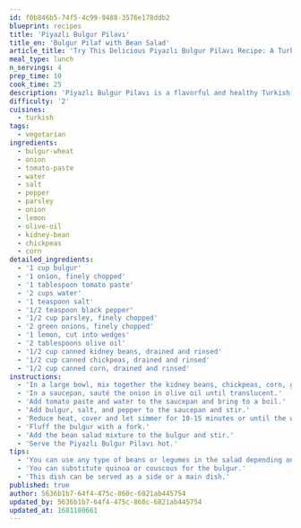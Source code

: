 ```yaml
---
id: f0b846b5-74f5-4c99-9488-3576e178ddb2
blueprint: recipes
title: 'Piyazlı Bulgur Pilavı'
title_en: 'Bulgur Pilaf with Bean Salad'
article_title: 'Try This Delicious Piyazlı Bulgur Pilavı Recipe: A Turkish Dish with a Twist'
meal_type: lunch
n_servings: 4
prep_time: 10
cook_time: 25
description: 'Piyazlı Bulgur Pilavı is a flavorful and healthy Turkish dish made with bulgur, onions, and a bean salad. This recipe serves four people and takes approximately 35 minutes to prepare and cook.'
difficulty: '2'
cuisines:
  - turkish
tags:
  - vegetarian
ingredients:
  - bulgur-wheat
  - onion
  - tomato-paste
  - water
  - salt
  - pepper
  - parsley
  - onion
  - lemon
  - olive-oil
  - kidney-bean
  - chickpeas
  - corn
detailed_ingredients:
  - '1 cup bulgur'
  - '1 onion, finely chopped'
  - '1 tablespoon tomato paste'
  - '2 cups water'
  - '1 teaspoon salt'
  - '1/2 teaspoon black pepper'
  - '1/2 cup parsley, finely chopped'
  - '2 green onions, finely chopped'
  - '1 lemon, cut into wedges'
  - '2 tablespoons olive oil'
  - '1/2 cup canned kidney beans, drained and rinsed'
  - '1/2 cup canned chickpeas, drained and rinsed'
  - '1/2 cup canned corn, drained and rinsed'
instructions:
  - 'In a large bowl, mix together the kidney beans, chickpeas, corn, green onions, parsley, and lemon juice.'
  - 'In a saucepan, sauté the onion in olive oil until translucent.'
  - 'Add tomato paste and water to the saucepan and bring to a boil.'
  - 'Add bulgur, salt, and pepper to the saucepan and stir.'
  - 'Reduce heat, cover and let simmer for 10-15 minutes or until the water is absorbed.'
  - 'Fluff the bulgur with a fork.'
  - 'Add the bean salad mixture to the bulgur and stir.'
  - 'Serve the Piyazlı Bulgur Pilavı hot.'
tips:
  - 'You can use any type of beans or legumes in the salad depending on your preference.'
  - 'You can substitute quinoa or couscous for the bulgur.'
  - 'This dish can be served as a side or a main dish.'
published: true
author: 5636b1b7-64f4-475c-860c-6821ab445754
updated_by: 5636b1b7-64f4-475c-860c-6821ab445754
updated_at: 1681180661
---
```

